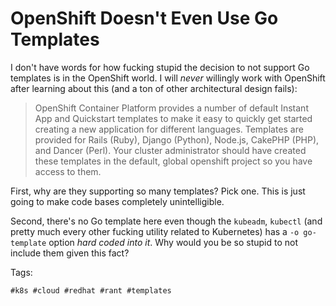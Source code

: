 # OpenShift Doesn't Even Use Go Templates

I don't have words for how fucking stupid the decision to not support Go
templates is in the OpenShift world. I will *never* willingly work with
OpenShift after learning about this (and a ton of other architectural
design fails):

> OpenShift Container Platform provides a number of default Instant App
> and Quickstart templates to make it easy to quickly get started
> creating a new application for different languages. Templates are
> provided for Rails (Ruby), Django (Python), Node.js, CakePHP (PHP),
> and Dancer (Perl). Your cluster administrator should have created
> these templates in the default, global openshift project so you have
> access to them.

First, why are they supporting so many templates? Pick one. This is just
going to make code bases completely unintelligible.

Second, there's no Go template here even though the `kubeadm`,
`kubectl` (and pretty much every other fucking utility related to
Kubernetes) has a `-o go-template` option *hard coded into it*. Why
would you be so stupid to not include them given this fact?

Tags:

    #k8s #cloud #redhat #rant #templates

